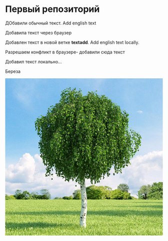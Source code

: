 # Первый репозиторий 

ДОбавили обычный текст. Add english text

Добавила текст через браузер

Добавлен текст в новой ветке **textadd**. Add english text locally. 


Разрешаем конфликт в браузере- добавили сюда текст

Добавил текст локально...

Береза

![Береза](bereza.jpg) 

